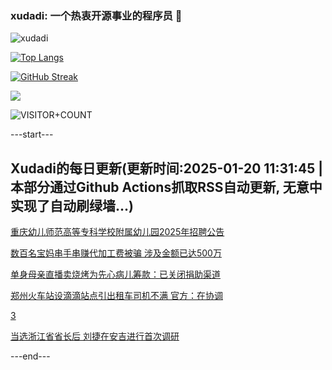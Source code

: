 ### xudadi: 一个热衷开源事业的程序员 👋

![xudadi](https://github-readme-stats-git-masterorgs-github-readme-stats-team.vercel.app/api?username=xudadi)

[![Top Langs](https://github-readme-stats.vercel.app/api/top-langs/?username=xudadi)](https://github.com/anuraghazra/github-readme-stats)

[![GitHub Streak](https://streak-stats.demolab.com?user=xudadi&locale=zh_Hans)](https://git.io/streak-stats)

![](https://raw.githubusercontent.com/xudadi/xudadi/main/assets/github-contribution-grid-snake.svg)

![VISITOR+COUNT](https://komarev.com/ghpvc/?username=xudadi&label=VISITOR+COUNT)


---start---

## Xudadi的每日更新(更新时间:2025-01-20 11:31:45 | 本部分通过Github Actions抓取RSS自动更新, 无意中实现了自动刷绿墙...)

[重庆幼儿师范高等专科学校附属幼儿园2025年招聘公告](https://www.gongkaoleida.com/article/2269537)

[数百名宝妈串手串赚代加工费被骗 涉及金额已达500万](https://m.163.com/news/article/JM8QNQ5U0514R9P4.html)

[单身母亲直播卖烧烤为先心病儿筹款：已关闭捐助渠道](https://m.163.com/news/article/JM9TH2QJ0514R9P4.html)

[郑州火车站设滴滴站点引出租车司机不满 官方：在协调](https://m.163.com/news/article/JM9RM4CA051492T3.html)

[3](https://m.163.com/touch/news/sub/domestic)

[当选浙江省省长后 刘捷在安吉进行首次调研](https://m.163.com/news/article/JM9PNS0O051482MP.html)

---end---
